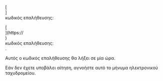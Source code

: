[<br host>]<br action>κωδικός επαλήθευσης:<br code>

[<br host>](https://<br host>)<br action>κωδικός επαλήθευσης:<br code>.

Αυτός ο κωδικός επαλήθευσης θα λήξει σε μία ώρα.

Εάν δεν έχετε υποβάλει αίτηση, αγνοήστε αυτό το μήνυμα ηλεκτρονικού ταχυδρομείου.